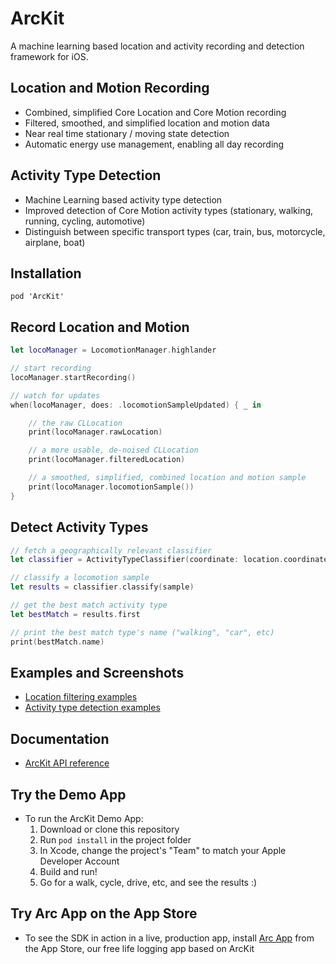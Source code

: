 # ArcKit

A machine learning based location and activity recording and detection framework for iOS.

## Location and Motion Recording

- Combined, simplified Core Location and Core Motion recording
- Filtered, smoothed, and simplified location and motion data
- Near real time stationary / moving state detection
- Automatic energy use management, enabling all day recording 

## Activity Type Detection

- Machine Learning based activity type detection
- Improved detection of Core Motion activity types (stationary, walking, running, cycling,
  automotive)
- Distinguish between specific transport types (car, train, bus, motorcycle, airplane, boat)

## Installation

`pod 'ArcKit'`

## Record Location and Motion

```swift
let locoManager = LocomotionManager.highlander
```

```swift
// start recording 
locoManager.startRecording()
```

```swift
// watch for updates
when(locoManager, does: .locomotionSampleUpdated) { _ in

    // the raw CLLocation
    print(locoManager.rawLocation)

    // a more usable, de-noised CLLocation
    print(locoManager.filteredLocation)

    // a smoothed, simplified, combined location and motion sample
    print(locoManager.locomotionSample())
}
```

## Detect Activity Types

```swift
// fetch a geographically relevant classifier
let classifier = ActivityTypeClassifier(coordinate: location.coordinate)

// classify a locomotion sample
let results = classifier.classify(sample)

// get the best match activity type
let bestMatch = results.first

// print the best match type's name ("walking", "car", etc)
print(bestMatch.name)
```

## Examples and Screenshots

- [Location filtering 
  examples](https://github.com/sobri909/ArcKit/blob/master/LocationFilteringExamples.md)
- [Activity type detection examples](https://github.com/sobri909/ArcKit/blob/master/ActivityTypeClassifierExamples.md)

## Documentation 

- [ArcKit API reference](https://www.bigpaua.com/arckit/docs)

## Try the Demo App

- To run the ArcKit Demo App:
  1. Download or clone this repository
  1. Run `pod install` in the project folder
  2. In Xcode, change the project's "Team" to match your Apple Developer Account
  3. Build and run!
  4. Go for a walk, cycle, drive, etc, and see the results :)

## Try Arc App on the App Store

- To see the SDK in action in a live, production app, install
  [Arc App](https://itunes.apple.com/app/arc-app-location-activity-tracker/id1063151918?mt=8) 
  from the App Store, our free life logging app based on ArcKit

